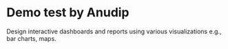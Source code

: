 # Demo test by Anudip
Design interactive dashboards and reports using various visualizations e.g., bar charts, maps.
